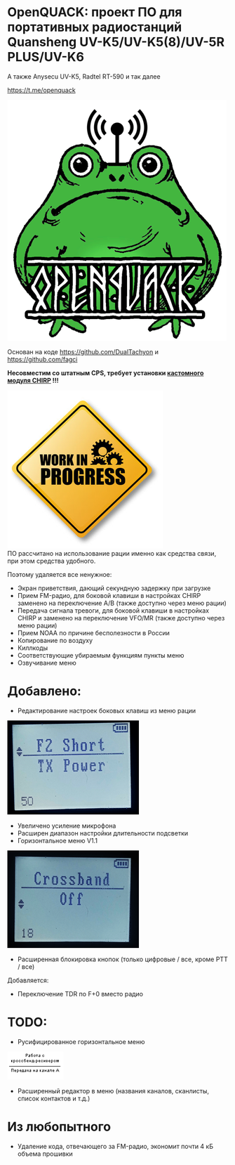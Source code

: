 # OpenQUACK: проект ПО для портативных радиостанций Quansheng UV-K5/UV-K5(8)/UV-5R PLUS/UV-K6
А также Anysecu UV-K5, Radtel RT-590 и так далее  

https://t.me/openquack  

![OpenQUACK](images/openquack.png)

Основан на коде https://github.com/DualTachyon и https://github.com/fagci  

__Несовместим со штатным CPS, требует установки [кастомного модуля CHIRP](https://github.com/rebezhir/openquack-chirp-driver) !!!__  

![OpenQUACK](images/work_in_progress.jpg)  
ПО рассчитано на использование рации именно как средства связи, при этом средства удобного.

Поэтому удаляется все ненужное:
* Экран приветствия, дающий секундную задержку при загрузке
* Прием FM-радио, для боковой клавиши в настройках CHIRP заменено на переключение A/B (также доступно через меню рации)
* Передача сигнала тревоги, для боковой клавиши в настройках CHIRP и заменено на переключение VFO/MR (также доступно через меню рации)
* Прием NOAA по причине бесполезности в России
* Копирование по воздуху
* Киллкоды
* Соответствующие убираемым функциям пункты меню
* Озвучивание меню
  

# Добавлено: 
* Редактирование настроек боковых клавиш из меню рации  

![OpenQUACK](images/keys.png)    

* Увеличено усиление микрофона
* Расширен диапазон настройки длительности подсветки
* Горизонтальное меню V1.1  

![OpenQUACK](images/menu.png)  
* Расширенная блокировка кнопок (только цифровые / все, кроме PTT / все)  


Добавляется:  

* Переключение TDR по F+0 вместо радио


# TODO:
* Русифицированное горизонтальное меню  

![OpenQUACK](images/sample.gif)  

* Расширенный редактор в меню (названия каналов, сканлисты, список контактов и т.д.)

  



# Из любопытного
* Удаление кода, отвечающего за FM-радио, экономит почти 4 кБ объема прошивки
